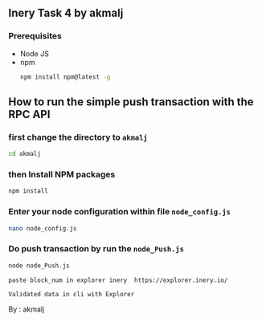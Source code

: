 ## Inery Task 4 by akmalj

### Prerequisites
* Node JS
* npm
  ```sh
  npm install npm@latest -g
  ```
## How to run the simple push transaction with the RPC API

### first change the directory to `akmalj`
```sh
cd akmalj
```

### then Install NPM packages 
```sh
npm install 
```

### Enter your node configuration within file `node_config.js`
```sh
nano node_config.js 
```

### Do push transaction by run the `node_Push.js`
```sh
node node_Push.js 
```
```
paste block_num in explorer inery  https://explorer.inery.io/
```
```
Validated data in cli with Explorer
```

By : akmalj